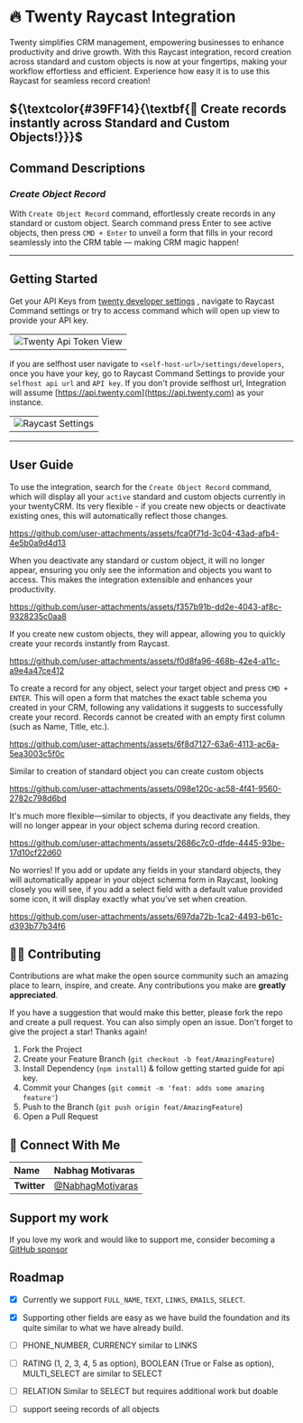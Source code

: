 <h1 align="left"> 🔥 Twenty Raycast Integration </h1>

Twenty simplifies CRM management, empowering businesses to enhance productivity and drive growth. With this Raycast integration, record creation across standard and custom objects is now at your fingertips, making your workflow effortless and efficient. Experience how easy it is to use this Raycast for seamless record creation!

## $\{\textcolor{#39FF14}{\textbf{🤝 Create records instantly across Standard and Custom Objects!}}}$

## Command Descriptions
### <i>Create Object Record</i>
With `Create Object Record` command, effortlessly create records in any standard or custom object. Search command press Enter to see active objects, then press `CMD + Enter` to unveil a form that fills in your record seamlessly into the CRM table — making CRM magic happen!

---

## Getting Started

Get your API Keys from [twenty developer settings](https://twenty.com/settings/developers) , navigate to Raycast Command settings or try to access command which will open up view to provide your API key. 
<table>
  <tr>
  <td><img src="https://github.com/user-attachments/assets/7787e53b-c08a-4491-a66f-9d738195a2af" alt="Twenty Api Token View" /></td>
  </tr>
</table>

if you are selfhost user navigate to `<self-host-url>/settings/developers`, once you have your key, go to Raycast Command Settings to provide your `selfhost api url` and `API key`. If you don't provide selfhost url, Integration will assume [https://api.twenty.com](https://api.twenty.com) as your instance.

<table>
  <tr>
    <td><img src="https://github.com/user-attachments/assets/3dc621b5-8d47-41a4-a86c-7129fd5bf5e8" alt="Raycast Settings"/></td>
  </tr>
</table>


---

## User Guide
To use the integration, search for the `Create Object Record` command, which will display all your `active` standard and custom objects currently in your twentyCRM. Its very flexible - if you create new objects or deactivate existing ones, this will automatically reflect those changes.

https://github.com/user-attachments/assets/fca0f71d-3c04-43ad-afb4-4e5b0a9d4d13

When you deactivate any standard or custom object, it will no longer appear, ensuring you only see the information and objects you want to access. This makes the integration extensible and enhances your productivity.

https://github.com/user-attachments/assets/f357b91b-dd2e-4043-af8c-9328235c0aa8

If you create new custom objects, they will appear, allowing you to quickly create your records instantly from Raycast.

https://github.com/user-attachments/assets/f0d8fa96-468b-42e4-a11c-a9e4a47ce412


To create a record for any object, select your target object and press `CMD + ENTER`. This will open a form that matches the exact table schema you created in your CRM, following any validations it suggests to successfully create your record. Records cannot be created with an empty first column (such as Name, Title, etc.).

https://github.com/user-attachments/assets/6f8d7127-63a6-4113-ac6a-5ea3003c5f0c

Similar to creation of standard object you can create custom objects

https://github.com/user-attachments/assets/098e120c-ac58-4f41-9560-2782c798d6bd

It's much more flexible—similar to objects, if you deactivate any fields, they will no longer appear in your object schema during record creation.

https://github.com/user-attachments/assets/2686c7c0-dfde-4445-93be-17d10cf22d60


No worries! If you add or update any fields in your standard objects, they will automatically appear in your object schema form in Raycast, looking closely you will see, if you add a select field with a default value provided some icon, it will display exactly what you’ve set when creation.

https://github.com/user-attachments/assets/697da72b-1ca2-4493-b61c-d393b77b34f6

## 🧑‍💻 Contributing

Contributions are what make the open source community such an amazing place to learn, inspire, and create. Any contributions you make are **greatly appreciated**.

If you have a suggestion that would make this better, please fork the repo and create a pull request. You can also simply open an issue.
Don't forget to give the project a star! Thanks again!

1. Fork the Project
2. Create your Feature Branch (`git checkout -b feat/AmazingFeature`)
3. Install Dependency (`npm install`) & follow getting started guide for api key.
4. Commit your Changes (`git commit -m 'feat: adds some amazing feature'`)
5. Push to the Branch (`git push origin feat/AmazingFeature`)
6. Open a Pull Request


## 💬 Connect With Me
<div align="center">

| **Name** | Nabhag Motivaras |
|:--------------------|:-------------------|
| **Twitter** | [@NabhagMotivaras](https://x.com/NabhagMotivaras) | 
       
</div>

## Support my work

If you love my work and would like to support me, consider becoming a [GitHub sponsor](https://github.com/sponsors/Nabhag8848)

## Roadmap

- [x] Currently we support `FULL_NAME`, `TEXT`, `LINKS`, `EMAILS`, `SELECT`.
- [x] Supporting other fields are easy as we have build the foundation and its quite similar to what we have already build.
- [ ] PHONE_NUMBER, CURRENCY similar to LINKS
- [ ] RATING (1, 2, 3, 4, 5 as option), BOOLEAN (True or False as option), MULTI_SELECT are similar to SELECT
- [ ] RELATION Similar to SELECT but requires additional work but doable
- [ ] support seeing records of all objects










